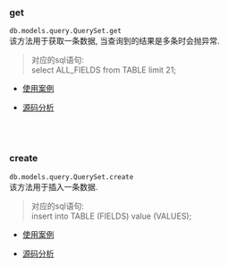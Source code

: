 ### get
`db.models.query.QuerySet.get`   
该方法用于获取一条数据, 当查询到的结果是多条时会抛异常.    
> 对应的sql语句:   
> select ALL_FIELDS from TABLE limit 21;

- [使用案例](../orm-examples/myqueryset/get_/tests.py#L16)     

- [源码分析](../src/Django-3.0.8/django/db/models/query.py#L399)

&nbsp;  
&nbsp;  
### create
`db.models.query.QuerySet.create`  
该方法用于插入一条数据.
> 对应的sql语句:   
> insert into TABLE (FIELDS) value (VALUES);

- [使用案例](../orm-examples/myqueryset/get_/tests.py#L63)  

- [源码分析](../src/Django-3.0.8/django/db/models/query.py#L451)
